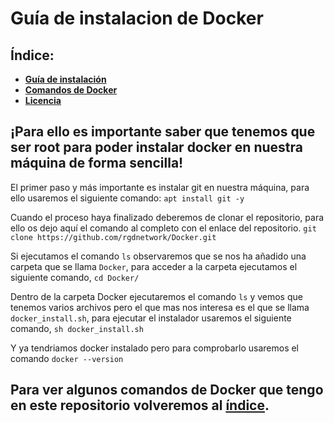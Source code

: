 # Guía de instalacion de Docker

## Índice: 
- [**Guía de instalación**](https://github.com/rgdnetwork/Docker#para-ello-es-importante-saber-que-tenemos-que-ser-root-para-poder-instalar-docker-en-nuestra-m%C3%A1quina-de-forma-sencilla)
- [**Comandos de Docker**](https://github.com/rgdnetwork/Docker/blob/Docker/Comandos.md)
- [**Licencia**](https://github.com/rgdnetwork/Docker/blob/Docker/LICENSE)

## ¡Para ello es importante saber que tenemos que ser root para poder instalar docker en nuestra máquina de forma sencilla!

El primer paso y más importante es instalar git en nuestra máquina, para ello usaremos el siguiente comando: ```apt install git -y```

Cuando el proceso haya finalizado deberemos de clonar el repositorio, para ello os dejo aquí el comando al completo con el enlace del repositorio. ```git clone https://github.com/rgdnetwork/Docker.git```

Si ejecutamos el comando ```ls``` observaremos que se nos ha añadido una carpeta que se llama ```Docker```, para acceder a la carpeta ejecutamos el siguiente comando, ```cd Docker/```

Dentro de la carpeta Docker ejecutaremos el comando ```ls``` y vemos que tenemos varios archivos pero el que mas nos interesa es el que se llama ```docker_install.sh```, para ejecutar el instalador usaremos el siguiente comando, ```sh docker_install.sh```

Y ya tendriamos docker instalado pero para comprobarlo usaremos el comando ```docker --version```

## Para ver algunos comandos de Docker que tengo en este repositorio volveremos al [índice](https://github.com/rgdnetwork/Docker#%C3%ADndice).


